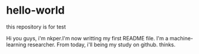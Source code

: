 # hello-world
this repository is for test

Hi you guys, i'm nkper.I'm now writting my first README file.
I'm a machine-learning researcher. From today, i'll being my study on github.
thinks.
